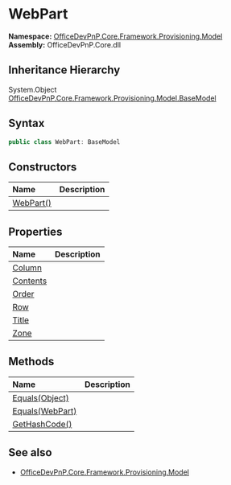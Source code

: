 # WebPart
  

**Namespace:** [OfficeDevPnP.Core.Framework.Provisioning.Model](OfficeDevPnP.Core.Framework.Provisioning.Model.md)  
**Assembly:** OfficeDevPnP.Core.dll  
## Inheritance Hierarchy
System.Object  
    [OfficeDevPnP.Core.Framework.Provisioning.Model.BaseModel](OfficeDevPnP.Core.Framework.Provisioning.Model.BaseModel.md)
## Syntax
```C#
public class WebPart: BaseModel
```
## Constructors
|**Name**|**Description**|
|:-----|:-----|
| [WebPart()](OfficeDevPnP.Core.Framework.Provisioning.Model.WebPart.ctor1.md) | 
## Properties
|**Name**|**Description**|
|:-----|:-----|
| [Column](OfficeDevPnP.Core.Framework.Provisioning.Model.WebPart.Column.md) | 
| [Contents](OfficeDevPnP.Core.Framework.Provisioning.Model.WebPart.Contents.md) | 
| [Order](OfficeDevPnP.Core.Framework.Provisioning.Model.WebPart.Order.md) | 
| [Row](OfficeDevPnP.Core.Framework.Provisioning.Model.WebPart.Row.md) | 
| [Title](OfficeDevPnP.Core.Framework.Provisioning.Model.WebPart.Title.md) | 
| [Zone](OfficeDevPnP.Core.Framework.Provisioning.Model.WebPart.Zone.md) | 
## Methods
|**Name**|**Description**|
|:-----|:-----|
| [Equals(Object)](OfficeDevPnP.Core.Framework.Provisioning.Model.WebPart.3520ddbb.md) | 
| [Equals(WebPart)](OfficeDevPnP.Core.Framework.Provisioning.Model.WebPart.686e59e6.md) | 
| [GetHashCode()](OfficeDevPnP.Core.Framework.Provisioning.Model.WebPart.1c6872bd.md) | 
## See also
- [OfficeDevPnP.Core.Framework.Provisioning.Model](OfficeDevPnP.Core.Framework.Provisioning.Model.md)
